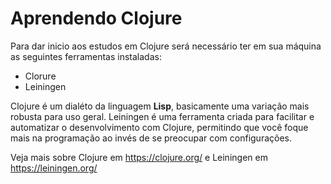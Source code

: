 # Aprendendo Clojure
Para dar inicio aos estudos em Clojure será necessário ter em sua máquina as seguintes ferramentas instaladas:
- Clorure
- Leiningen

Clojure é um dialéto da linguagem **Lisp**, basicamente uma variação mais robusta para uso geral. Leiningen é uma ferramenta criada para facilitar e automatizar o desenvolvimento com Clojure, permitindo que você foque mais na programação ao invés de se preocupar com configurações.

Veja mais sobre Clojure em https://clojure.org/ e Leiningen em https://leiningen.org/
